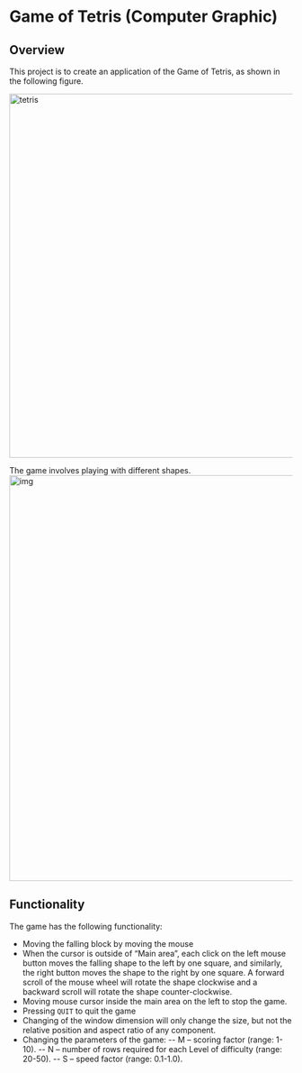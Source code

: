 # Game of Tetris (Computer Graphic)

## Overview
This project is to create an application of the Game of Tetris, as shown in the following figure. 

<img width="646" alt="tetris" src="https://user-images.githubusercontent.com/37192026/37186201-1469fb4e-22f9-11e8-8ab0-55bd147504b5.png">

The game involves playing with different shapes. 
<img width="720" alt="img" src="https://user-images.githubusercontent.com/37192026/37186245-4be69cf8-22f9-11e8-95ca-3753ed0380e5.png">

## Functionality
The game has the following functionality: 
- Moving the falling block by moving the mouse
- When the cursor is outside of “Main area”, each click on the left mouse button moves the falling shape to the left by one square, and similarly, the right button moves the shape to the right by one square. A forward scroll of the mouse wheel will rotate the shape clockwise and a backward scroll will rotate the shape counter-clockwise. 
- Moving mouse cursor inside the main area on the left to stop the game.
- Pressing `QUIT` to quit the game
- Changing of the window dimension will only change the size, but not the relative position and aspect ratio of any component. 
- Changing the parameters of the game:
 -- M – scoring factor (range: 1-10).
 -- N – number of rows required for each Level of difficulty (range: 20-50).
 -- S – speed factor (range: 0.1-1.0).
